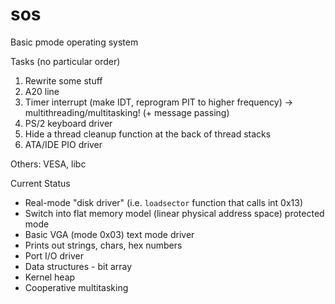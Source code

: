 # sos
Basic pmode operating system

Tasks (no particular order)
1. Rewrite some stuff
2. A20 line
3. Timer interrupt (make IDT, reprogram PIT to higher frequency) -> multithreading/multitasking! (+ message passing)
4. PS/2 keyboard driver
5. Hide a thread cleanup function at the back of thread stacks
6. ATA/IDE PIO driver

Others: VESA, libc

Current Status
* Real-mode "disk driver" (i.e. `loadsector` function that calls int 0x13)
* Switch into flat memory model (linear physical address space) protected mode
* Basic VGA (mode 0x03) text mode driver
* Prints out strings, chars, hex numbers
* Port I/O driver
* Data structures - bit array
* Kernel heap
* Cooperative multitasking
